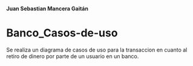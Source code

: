 #### Juan Sebastian Mancera Gaitán

# Banco_Casos-de-uso

Se realiza un diagrama de casos de uso para la transaccion en cuanto al retiro de dinero por parte de un usuario en un banco.

